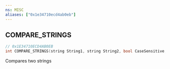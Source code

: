 ```yaml
---
ns: MISC
aliases: ["0x1e34710ecd4ab0eb"]
---
```

## COMPARE_STRINGS

```c
// 0x1E34710ECD4AB0EB
int COMPARE_STRINGS(string String1, string String2, bool CaseSensitive, int numberOfCharactersToCompare);
```

Compares two strings

